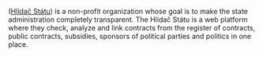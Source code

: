 ([Hlídač Státu](https://www.hlidacstatu.cz/)) is a non-profit
organization whose goal is to make the state administration completely transparent. The Hlídač Státu is a web platform where they check, analyze and link
contracts from the register of contracts, public contracts, subsidies, sponsors
of political parties and politics in one place.